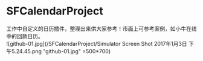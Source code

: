 # SFCalendarProject
工作中自定义的日历插件，整理出来供大家参考！市面上可参考案例，如小牛在线中的回款日历。<br/>
![github-01.jpg](/SFCalendarProject/Simulator Screen Shot 2017年1月3日 下午5.24.45.png "github-01.jpg" =500*700)
